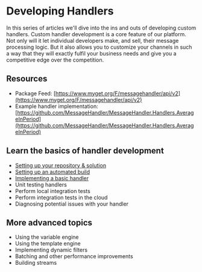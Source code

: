 # Developing Handlers

In this series of articles we'll dive into the ins and outs of developing custom handlers. Custom handler development is a core feature of our platform. Not only will it let individual developers make, and sell, their message processing logic. But it also allows you to customize your channels in such a way that they will exactly fulfil your business needs and give you a competitive edge over the competition. 

## Resources

 * Package Feed: [https://www.myget.org/F/messagehandler/api/v2](https://www.myget.org/F/messagehandler/api/v2)
 * Example handler implementation: [https://github.com/MessageHandler/MessageHandler.Handlers.AverageInPeriod](https://github.com/MessageHandler/MessageHandler.Handlers.AverageInPeriod)

## Learn the basics of handler development

 * [Setting up your repository & solution](/documentation/developing-handlers/setting-up-solution)
 * [Setting up an automated build](/documentation/developing-handlers/setting-up-build)
 * [Implementing a basic handler](/documentation/developing-handlers/implementing-basic-handler)
 * Unit testing handlers
 * Perform local integration tests
 * Perform integration tests in the cloud
 * Diagnosing potential issues with your handler
 
## More advanced topics

 * Using the variable engine
 * Using the template engine
 * Implementing dynamic filters
 * Batching and other performance improvements
 * Building streams